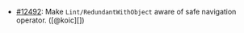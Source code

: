 * [#12492](https://github.com/rubocop/rubocop/issues/12492): Make `Lint/RedundantWithObject` aware of safe navigation operator. ([@koic][])
